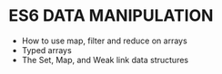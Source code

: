 # ES6 DATA MANIPULATION

* How to use map, filter and reduce on arrays
* Typed arrays
* The Set, Map, and Weak link data structures
